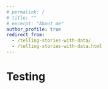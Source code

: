 ```yaml
---
# permalink: /
# title: ""
# excerpt: "About me"
author_profile: true
redirect_from: 
  - /telling-stories-with-data/
  - /telling-stories-with-data.html
---
```


<h1>Testing</h1>
